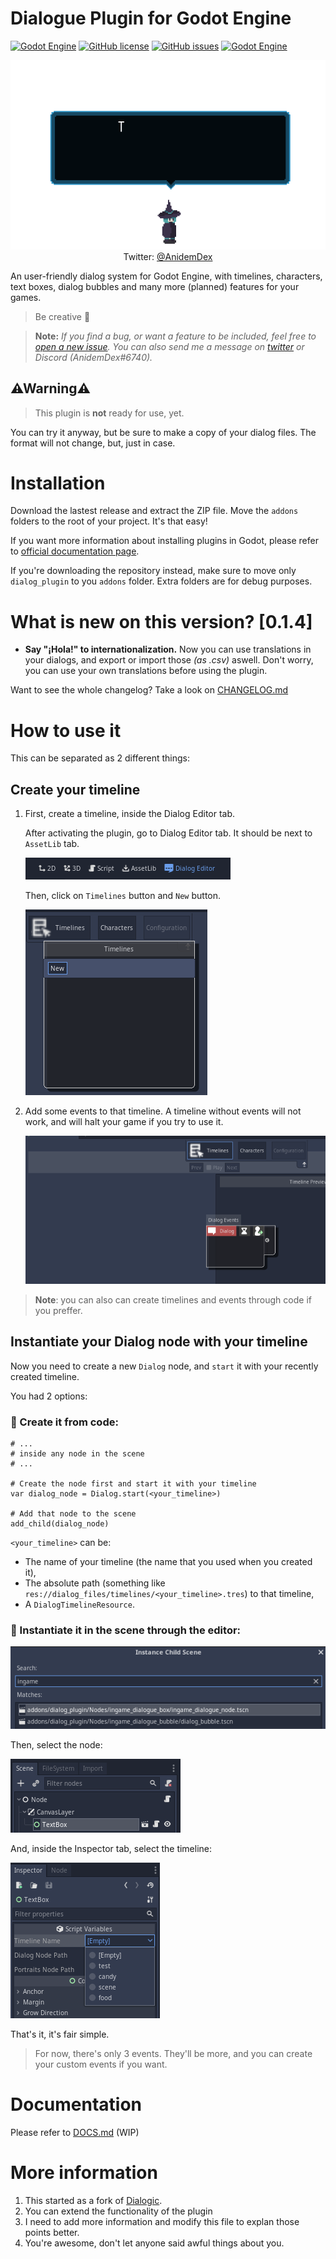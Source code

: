# Dialogue Plugin for Godot Engine
[![Godot Engine](https://img.shields.io/badge/Godot%20Engine-Plugin-blue?style=flat-square&logo=godot-engine&logoColor=white&logoWidth=20)]() [![GitHub license](https://img.shields.io/github/license/AnidemDex/Godot-DialogPlugin?style=flat-square)](https://github.com/AnidemDex/Godot-DialogPlugin/blob/main/LICENSE)
[![GitHub issues](https://img.shields.io/github/issues/AnidemDex/Godot-DialogPlugin?style=flat-square)](https://github.com/AnidemDex/Godot-DialogPlugin/issues)
[![Godot Engine](https://img.shields.io/badge/Version-0.1.4-red?style=flat-square)](https://github.com/AnidemDex/Godot-DialogPlugin/releases/tag/v0.1.4)

<p align="center">
  <a href="https://twitter.com/anidemdex" target="_blank"><img src="https://raw.githubusercontent.com/AnidemDex/Godot-DialogPlugin/main/.images/banner_animation.gif"></a><br/>
  Twitter: <a href="https://twitter.com/anidemdex" target="_blank">@AnidemDex</a>
</p>

An user-friendly dialog system for Godot Engine, with timelines, characters, text boxes, dialog bubbles and many more (planned) features for your games. 

> Be creative 💬

> **Note:** _If you find a bug, or want a feature to be included, feel free to [open a new issue](https://github.com/AnidemDex/Godot-DialogPlugin/issues/new). You can also send me a message on [twitter](https://twitter.com/anidemdex) or Discord (AnidemDex#6740)._

## ⚠Warning⚠

> This plugin is **not** ready for use, yet. 

You can try it anyway, but be sure to make a copy of your dialog files. The format will not change, but, just in case.

# Installation

Download the lastest release and extract the ZIP file. Move the `addons` folders to the root of your project. It's that easy!

If you want more information about installing plugins in Godot, please refer to [official documentation page](https://docs.godotengine.org/en/stable/tutorials/plugins/editor/installing_plugins.html).

If you're downloading the repository instead, make sure to move only `dialog_plugin` to you `addons` folder. Extra folders are for debug purposes.

# What is new on this version? [0.1.4]
- **Say "¡Hola!" to internationalization.** Now you can use translations in your dialogs, and export or import those _(as .csv)_ aswell. Don't worry, you can use your own translations before using the plugin.

Want to see the whole changelog? Take a look on [CHANGELOG.md](/docs/CHANGELOG.md)
# How to use it

This can be separated as 2 different things:
## Create your timeline

1. First, create a timeline, inside the Dialog Editor tab.
   
   After activating the plugin, go to Dialog Editor tab. It should be next to `AssetLib` tab.

   ![Godot View Tabs](.images/godot_view_tabs.png)

   Then, click on `Timelines` button and `New` button.

   ![New Timeline](.images/godot_new_timeline.png)

2. Add some events to that timeline. A timeline without events will not work, and will halt your game if you try to use it.
   
   ![New event](.images/godot_new_event.png)

> **Note**: you can also can create timelines and events through code if you preffer.

## Instantiate your Dialog node with your timeline

Now you need to create a new `Dialog` node, and `start` it with your recently created timeline.

You had 2 options:
### 🔵 Create it from code:

```gdscript
# ...
# inside any node in the scene
# ...

# Create the node first and start it with your timeline
var dialog_node = Dialog.start(<your_timeline>)

# Add that node to the scene
add_child(dialog_node)
```
`<your_timeline>` can be:

- The name of your timeline (the name that you used when you created it), 
- The absolute path (something like `res://dialog_files/timelines/<your_timeline>.tres`) to that timeline,
- A `DialogTimelineResource`.

### 🔵 Instantiate it in the scene through the editor:
   
![Instance dialog](.images/godot_instance_dialog_node.png)

Then, select the node:

![Dialog Node](.images/godot_scene_tree.png)

And, inside the Inspector tab, select the timeline:

![Inspector](.images/godot_inspector_tab.png)

That's it, it's fair simple.

> For now, there's only 3 events. They'll be more, and you can create your custom events if you want.

# Documentation

Please refer to [DOCS.md](/docs/DOCS.md) (WIP)

# More information
1. This started as a fork of [Dialogic](https://github.com/coppolaemilio/dialogic).
2. You can extend the functionality of the plugin
3. I need to add more information and modify this file to explan those points better.
4. You're awesome, don't let anyone said awful things about you.
